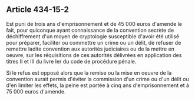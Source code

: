 Article 434-15-2
----
Est puni de trois ans d'emprisonnement et de 45 000 euros d'amende le fait, pour
quiconque ayant connaissance de la convention secrète de déchiffrement d'un
moyen de cryptologie susceptible d'avoir été utilisé pour préparer, faciliter ou
commettre un crime ou un délit, de refuser de remettre ladite convention aux
autorités judiciaires ou de la mettre en oeuvre, sur les réquisitions de ces
autorités délivrées en application des titres II et III du livre Ier du code de
procédure pénale.

Si le refus est opposé alors que la remise ou la mise en oeuvre de la convention
aurait permis d'éviter la commission d'un crime ou d'un délit ou d'en limiter
les effets, la peine est portée à cinq ans d'emprisonnement et à 75 000 euros
d'amende.
